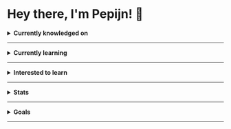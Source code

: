 # Hey there, I'm **Pepijn**! 👋

<details>
<summary>
<b>Currently knowledged on</b>
</summary>

### Languages

#### Programming Languages

![C#](https://img.shields.io/badge/-C%23-239120?style=flat-square&logo=csharp&logoColor=white)
![JavaScript](https://img.shields.io/badge/-JavaScript-F7DF1E?style=flat-square&logo=javascript&logoColor=black)
![Php](https://img.shields.io/badge/-Php-777BB4?style=flat-square&logo=php&logoColor=white)

#### Other Languages

![Html](https://img.shields.io/badge/-HTML5-E34F26?style=flat-square&logo=html5&logoColor=white)
![Css](https://img.shields.io/badge/-CSS3-1572B6?style=flat-square&logo=css3&logoColor=white)

### Frameworks

![C#](https://img.shields.io/badge/-WPF-239120?style=flat-square&logo=csharp&logoColor=white)
![Laravel](https://img.shields.io/badge/-Laravel-FF2D20?style=flat-square&logo=laravel&logoColor=white)
![Flutter](https://img.shields.io/badge/-Flutter-1389FD?style=flat-square&logo=flutter&logoColor=white)
![TailwindCSS](https://img.shields.io/badge/-TailwindCSS-0EA5E9?style=flat-square&logo=tailwindcss&logoColor=white)

### Databases

![MySQL](https://img.shields.io/badge/-MySQL-015B85?style=flat-square&logo=mysql&logoColor=white)
![MongoDb](https://img.shields.io/badge/-MongoDb-47A248?style=flat-square&logo=mongodb&logoColor=white)

### IDEs and text editors

![Visual Studio](https://img.shields.io/badge/-Visual%20Studio-5C2D91?style=flat-square&logo=visualstudio&logoColor=white)
![VS Code](https://img.shields.io/badge/-VS%20Code-007ACC?style=flat-square&logo=visualstudiocode&logoColor=white)

</details>

---

<details>
<summary>
<b>Currently learning</b>
</summary>

![Git](https://img.shields.io/badge/-Git-F05032?style=flat-square&logo=git&logoColor=white)
![Php](https://img.shields.io/badge/-Php-777BB4?style=flat-square&logo=php&logoColor=white)
![Laravel](https://img.shields.io/badge/-Laravel-FF2D20?style=flat-square&logo=laravel&logoColor=white)
![Flutter](https://img.shields.io/badge/-Flutter-1389FD?style=flat-square&logo=flutter&logoColor=white)

</details>

---

<details>
<summary>
<b>Interested to learn</b>
</summary>

![Typescript](https://img.shields.io/badge/-Typescript-3178C6?style=flat-square&logo=typescript&logoColor=white)

</details>

---

<details>
<summary>
<b>Stats</b>
</summary>

<div>
<span><img width="400px" height="158px" src="https://github-readme-stats.vercel.app/api?username=ps230764&theme=github_dark&show_icons=true" alt="Stats ps230764 on Github"/></span>
<span><img width="260px" height="158px" src="https://github-readme-stats.vercel.app/api/top-langs/?username=ps230764&theme=github_dark&langs_count=10" alt="Most used languages ps230764 on Github"/></span>
</div>

### Including private contributions

<div>
<p><img src="https://github-readme-streak-stats.herokuapp.com/?user=ps230764&theme=dark"/></p>
<span><img width="400px" height="158px" src="https://github-readme-stats.vercel.app/api?username=ps230764&theme=github_dark&show_icons=true&count_private=true"  alt="GitHub Stats including all private contributions"/></span>
</div>

</details>

---

<details>
<summary>
<b>Goals</b>
</summary>

### 2022

- [x] Testing with Markdown
- [x] Test

### 2023

- [ ] Learn TypeScript
- [ ] Create Small Puzzle Game
- [x] This will become a goal eventually..
- [ ] Same for this one.

### 2024
- [ ] I wonder what goals I should set and work on here next..

</details>

---

<!--
**PS230764/PS230764** is a ✨ _special_ ✨ repository because its `README.md` (this file) appears on your GitHub profile.

Here are some ideas to get you started:

- 🔭 I’m currently working on ...
- 🌱 I’m currently learning ...
- 👯 I’m looking to collaborate on ...
- 🤔 I’m looking for help with ...
- 💬 Ask me about ...
- 📫 How to reach me: ...
- 😄 Pronouns: ...
- ⚡ Fun fact: ...
-->